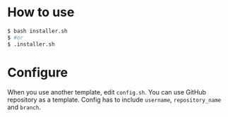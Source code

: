 # How to use

```sh
$ bash installer.sh
$ #or
$ .installer.sh
```

# Configure
When you use another template, edit `config.sh`. You can use GitHub repository as a template. Config has to include `username`, `repository_name` and `branch`.
